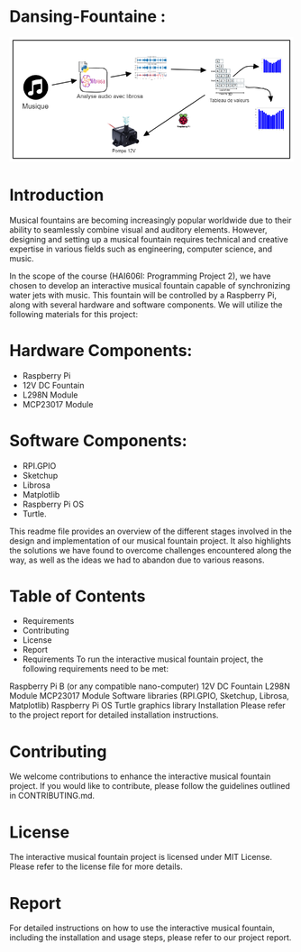 # Dansing-Fountaine :

![alt text](https://github.com/AbdulllahObad/Dansing-Fountaine/blob/main/Untitled-2022-06-12-211%20(1).png)


# Introduction
Musical fountains are becoming increasingly popular worldwide due to their ability to seamlessly combine visual and auditory elements. However, designing and setting up a musical fountain requires technical and creative expertise in various fields such as engineering, computer science, and music.

In the scope of the course (HAI606I: Programming Project 2), we have chosen to develop an interactive musical fountain capable of synchronizing water jets with music. This fountain will be controlled by a Raspberry Pi, along with several hardware and software components. We will utilize the following materials for this project:

# Hardware Components:
- Raspberry Pi
- 12V DC Fountain
- L298N Module
- MCP23017 Module
# Software Components:
- RPI.GPIO
- Sketchup
- Librosa
- Matplotlib
- Raspberry Pi OS
- Turtle.

This readme file provides an overview of the different stages involved in the design and implementation of our musical fountain project. It also highlights the solutions we have found to overcome challenges encountered along the way, as well as the ideas we had to abandon due to various reasons.

# Table of Contents
- Requirements
- Contributing
- License
- Report
- Requirements
To run the interactive musical fountain project, the following requirements need to be met:

Raspberry Pi B (or any compatible nano-computer)
12V DC Fountain
L298N Module
MCP23017 Module
Software libraries (RPI.GPIO, Sketchup, Librosa, Matplotlib)
Raspberry Pi OS
Turtle graphics library
Installation
Please refer to the project report for detailed installation instructions.

# Contributing
We welcome contributions to enhance the interactive musical fountain project. If you would like to contribute, please follow the guidelines outlined in CONTRIBUTING.md.

# License
The interactive musical fountain project is licensed under MIT License. Please refer to the license file for more details.

# Report
For detailed instructions on how to use the interactive musical fountain, including the installation and usage steps, please refer to our project report.

